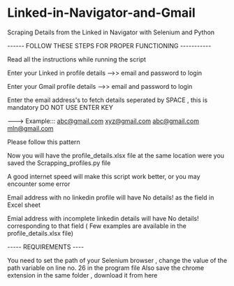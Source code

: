 # Linked-in-Navigator-and-Gmail
Scraping Details from the  Linked in Navigator with Selenium and Python


------ FOLLOW THESE STEPS FOR PROPER FUNCTIONING -----------

Read all the instructions while running the script 

Enter your Linked in profile details -->> email and password to login

Enter your Gmail profile details -->> email and password to login


Enter the email address's to fetch details seperated by SPACE , this is mandatory DO NOT USE ENTER KEY

---> Example::: abc@gmail.com xyz@gmail.com abc@gmail.com mln@gmail.com

Please follow this pattern


Now you will have the profile_details.xlsx file at the same location were you saved the Scrapping_profiles.py file

A good internet speed will make this script work better, or you may encounter some error

Email address with no linkedin profile will have No details! as the field in Excel sheet

Emial address with incomplete linkedin details will have No details! corresponding to that field ( Few examples are available in the profile_details.xlsx file)

----- REQUIREMENTS ----

You need to set the path of your Selenium browser , change the value of the path variable on line no. 26 in the program file
Also save the chrome extension in the same folder , download it from here
